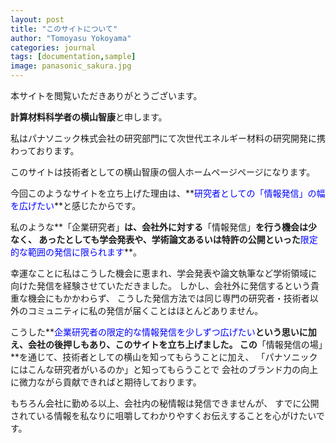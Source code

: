 ```yaml
---
layout: post
title: "このサイトについて"
author: "Tomoyasu Yokoyama"
categories: journal
tags: [documentation,sample]
image: panasonic_sakura.jpg
---
```


本サイトを閲覧いただきありがとうございます。

**計算材料科学者の横山智康**と申します。

私はパナソニック株式会社の研究部門にて次世代エネルギー材料の研究開発に携わっております。

このサイトは技術者としての横山智康の個人ホームページページになります。

今回このようなサイトを立ち上げた理由は、**<font color="Blue">研究者としての「情報発信」の幅を広げたい</font>**と感じたからです。

私のような**「企業研究者」**は、会社外に対する**「情報発信」**を行う機会は少なく、
あったとしても学会発表や、学術論文あるいは特許の公開といった**<font color="Blue">限定的な範囲の発信に限られます</font>**。

幸運なことに私はこうした機会に恵まれ、学会発表や論文執筆など学術領域に向けた発信を経験させていただきました。
しかし、会社外に発信するという貴重な機会にもかかわらず、
こうした発信方法では同じ専門の研究者・技術者以外のコミュニティに私の発信が届くことはほとんどありません。

こうした**<font color="Blue">企業研究者の限定的な情報発信を少しずつ広げたい</font>**という思いに加え、会社の後押しもあり、このサイトを立ち上げました。
この**「情報発信の場」**を通じて、技術者としての横山を知ってもらうことに加え、
「パナソニックにはこんな研究者がいるのか」と知ってもらうことで
会社のブランド力の向上に微力ながら貢献できればと期待しております。

もちろん会社に勤める以上、会社内の秘情報は発信できませんが、
すでに公開されている情報を私なりに咀嚼してわかりやすくお伝えすることを心がけたいです。
